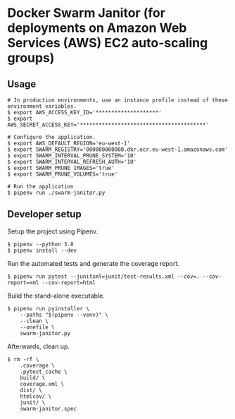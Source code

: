 # Docker Swarm Janitor (for deployments on Amazon Web Services (AWS) EC2 auto-scaling groups)


## Usage

~~~~
# In production environments, use an instance profile instead of these environment variables.
$ export AWS_ACCESS_KEY_ID='********************'
$ export AWS_SECRET_ACCESS_KEY='****************************************'

# Configure the application.
$ export AWS_DEFAULT_REGION='eu-west-1'
$ export SWARM_REGISTRY='000000000000.dkr.ecr.eu-west-1.amazonaws.com'
$ export SWARM_INTERVAL_PRUNE_SYSTEM='10'
$ export SWARM_INTERVAL_REFRESH_AUTH='10'
$ export SWARM_PRUNE_IMAGES='true'
$ export SWARM_PRUNE_VOLUMES='true'

# Run the application
$ pipenv run ./swarm-janitor.py
~~~~


## Developer setup

Setup the project using Pipenv.
~~~~
$ pipenv --python 3.8
$ pipenv install --dev
~~~~

Run the automated tests and generate the coverage report.
~~~~
$ pipenv run pytest --junitxml=junit/test-results.xml --cov=. --cov-report=xml --cov-report=html
~~~~

Build the stand-alone executable.
~~~~
$ pipenv run pyinstaller \
    --paths "$(pipenv --venv)" \
    --clean \
    --onefile \
    swarm-janitor.py
~~~~

Afterwards, clean up.
~~~~
$ rm -rf \
    .coverage \
    .pytest_cache \
    build/ \
    coverage.xml \
    dist/ \
    htmlcov/ \
    junit/ \
    swarm-janitor.spec
~~~~
